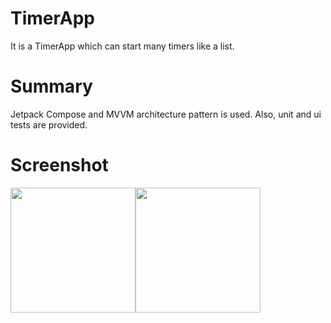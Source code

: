 # TimerApp
It is a TimerApp which can start many timers like a list.


# Summary
Jetpack Compose and MVVM architecture pattern is used. Also, unit and ui tests are provided. 

# Screenshot
<img src="https://user-images.githubusercontent.com/43845993/214363763-0c0a482a-14af-478e-b186-9dfa9a9258e6.png" width="200"><img src="https://user-images.githubusercontent.com/43845993/214363769-3fb7a412-875f-4546-aa97-415d41e180b4.png" width="200">

